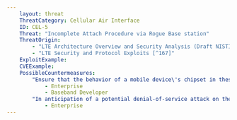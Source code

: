 ```yaml
---
    layout: threat
    ThreatCategory: Cellular Air Interface
    ID: CEL-5
    Threat: "Incomplete Attach Procedure via Rogue Base station"
    ThreatOrigin:
        - "LTE Architecture Overview and Security Analysis (Draft NISTIR 8071) [^166]"
        - "LTE Security and Protocol Exploits [^167]"
    ExploitExample:
    CVEExample:
    PossibleCountermeasures:
        "Ensure that the behavior of a mobile device\'s chipset in these conditions is understood before relying on cellular communication in critical situations.":
            - Enterprise
            - Baseband Developer
        "In anticipation of a potential denial-of-service attack on the air interface of devices, establish contingency plans for continued operations, such as use of alternative communication channels.":
            - Enterprise
---
```

